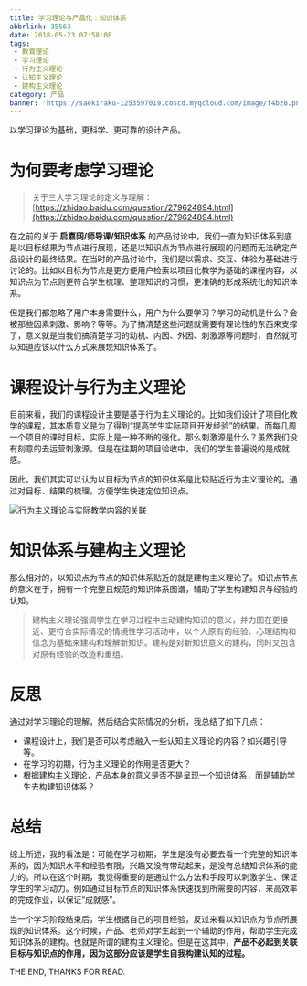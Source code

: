 ```yaml
---
title: 学习理论与产品化：知识体系
abbrlink: 35563
date: 2018-05-23 07:58:08
tags:
 - 教育理论
 - 学习理论
 - 行为主义理论
 - 认知主义理论
 - 建构主义理论
category: 产品
banner: 'https://saekiraku-1253597019.coscd.myqcloud.com/image/f4bz8.png'
---
```


以学习理论为基础，更科学、更可靠的设计产品。

<!-- more -->

# 为何要考虑学习理论

> 关于三大学习理论的定义与理解：[https://zhidao.baidu.com/question/279624894.html](https://zhidao.baidu.com/question/279624894.html)

在之前的关于 **启嘉网/师导课/知识体系** 的产品讨论中，我们一直为知识体系到底是以目标结果为节点进行展现，还是以知识点为节点进行展现的问题而无法确定产品设计的最终结果。在当时的产品讨论中，我们是以需求、交互、体验为基础进行讨论的。比如以目标为节点是更方便用户检索以项目化教学为基础的课程内容，以知识点为节点则更符合学生梳理、整理知识的习惯，更准确的形成系统化的知识体系。

但是我们都忽略了用户本身需要什么，用户为什么要学习？学习的动机是什么？会被那些因素刺激、影响？等等。为了搞清楚这些问题就需要有理论性的东西来支撑了，意义就是当我们搞清楚学习的动机、内因、外因、刺激源等问题时，自然就可以知道应该以什么方式来展现知识体系了。

# 课程设计与行为主义理论

目前来看，我们的课程设计主要是基于行为主义理论的。比如我们设计了项目化教学的课程，其本质意义是为了得到“提高学生实际项目开发经验”的结果。而每几周一个项目的课时目标，实际上是一种不断的强化。那么刺激源是什么？虽然我们没有刻意的去运营刺激源，但是在往期的项目验收中，我们的学生普遍说的是成就感。

因此，我们其实可以认为以目标为节点的知识体系是比较贴近行为主义理论的。通过对目标、结果的梳理，方便学生快速定位知识点。

![行为主义理论与实际教学内容的关联](https://saekiraku-1253597019.coscd.myqcloud.com/image/q2jgk.png)

# 知识体系与建构主义理论

那么相对的，以知识点为节点的知识体系贴近的就是建构主义理论了。知识点节点的意义在于，拥有一个完整且规范的知识体系图谱，辅助了学生构建知识与经验的认知。

> 建构主义理论强调学生在学习过程中主动建构知识的意义，并力图在更接近、更符合实际情况的情境性学习活动中，以个人原有的经验、心理结构和信念为基础来建构和理解新知识。建构是对新知识意义的建构，同时又包含对原有经验的改造和重组。

# 反思

通过对学习理论的理解，然后结合实际情况的分析，我总结了如下几点：

* 课程设计上，我们是否可以考虑融入一些认知主义理论的内容？如兴趣引导等。
* 在学习的初期，行为主义理论的作用是否更大？
* 根据建构主义理论，产品本身的意义是否不是呈现一个知识体系，而是辅助学生去构建知识体系？

# 总结

综上所述，我的看法是：可能在学习初期，学生是没有必要去看一个完整的知识体系的，因为知识水平和经验有限，兴趣又没有带动起来，是没有总结知识体系的能力的。所以在这个时期，我觉得重要的是通过什么方法和手段可以刺激学生、保证学生的学习动力。例如通过目标节点的知识体系快速找到所需要的内容，来高效率的完成作业，以保证“成就感”。

当一个学习阶段结束后，学生根据自己的项目经验，反过来看以知识点为节点所展现的知识体系。这个时候，产品、老师对学生起到一个辅助的作用，帮助学生完成知识体系的建构。也就是所谓的建构主义理论。但是在这其中，**产品不必起到关联目标与知识点的作用，因为这部分应该是学生自我构建认知的过程。**

THE END, THANKS FOR READ.